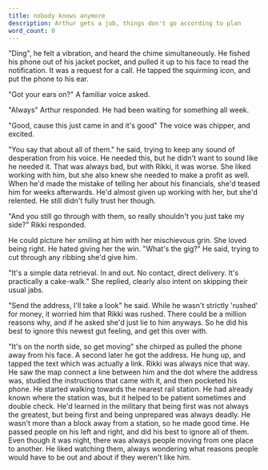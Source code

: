 ```yaml
---
title: nobody knows anymore
description: Arthur gets a job, things don't go according to plan
word_count: 0
---
```


"Ding", he felt a vibration, and heard the chime simultaneously. He fished his phone out of his jacket pocket, and
pulled it up to his face to read the notification. It was a request for a call. He tapped the squirming icon, and put
the phone to his ear.

"Got your ears on?" A familiar voice asked.

"Always" Arthur responded. He had been waiting for something all week.

"Good, cause this just came in and it's good" The voice was chipper, and excited.

"You say that about all of them." he said, trying to keep any sound of desperation from his voice. He needed this, but
he didn't want to sound like he needed it. That was always bad, but with Rikki, it was worse. She liked working with
him, but she also knew she needed to make a profit as well. When he'd made the mistake of telling her about his
financials, she'd teased him for weeks afterwards. He'd almost given up working with her, but she'd relented. He still
didn't fully trust her though.

"And you still go through with them, so really shouldn't you just take my side?" Rikki responded.

He could picture her smiling at him with her mischievous grin. She loved being right. He hated giving her the win.
"What's the gig?" He said, trying to cut through any ribbing she'd give him.

"It's a simple data retrieval. In and out. No contact, direct delivery. It's practically a cake-walk." She replied,
clearly also intent on skipping their usual jabs.

"Send the address, I'll take a look" he said. While he wasn't strictly 'rushed' for money, it worried him that Rikki was
rushed. There could be a million reasons why, and if he asked she'd just lie to him anyways. So he did his best to
ignore this newest gut feeling, and get this over with.

"It's on the north side, so get moving" she chirped as pulled the phone away from his face. A second later he got the
address. He hung up, and tapped the text which was actually a link. Rikki was always nice that way. He saw the map
connect a line between him and the dot where the address was, studied the instructions that came with it, and then
pocketed his phone. He started walking towards the nearest rail station. He had already known where the station was, but
it helped to be patient sometimes and double check. He'd learned in the military that being first was not always the
greatest, but being first and being unprepared was always deadly. He wasn't more than a block away from a station, so he
made good time. He passed people on his left and right, and did his best to ignore all of them. Even though it was
night, there was always people moving from one place to another. He liked watching them, always wondering what reasons
people would have to be out and about if they weren't like him.
